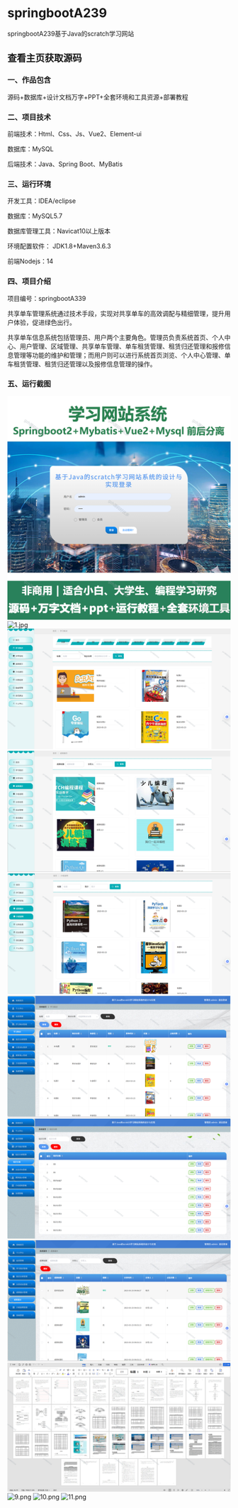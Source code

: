 # springbootA239
springbootA239基于Java的scratch学习网站
 
## 查看主页获取源码


### 一、作品包含

源码+数据库+设计文档万字+PPT+全套环境和工具资源+部署教程

### 二、项目技术

前端技术：Html、Css、Js、Vue2、Element-ui

数据库：MySQL

后端技术：Java、Spring Boot、MyBatis

  

### 三、运行环境

开发工具：IDEA/eclipse

数据库：MySQL5.7

数据库管理工具：Navicat10以上版本

环境配置软件： JDK1.8+Maven3.6.3

前端Nodejs：14


### 四、项目介绍
项目编号：springbootA339

共享单车管理系统通过技术手段，实现对共享单车的高效调配与精细管理，提升用户体验，促进绿色出行。

共享单车信息系统包括管理员、用户两个主要角色。管理员负责系统首页、个人中心、用户管理、区域管理、共享单车管理、单车租赁管理、租赁归还管理和报修信息管理等功能的维护和管理；而用户则可以进行系统首页浏览、个人中心管理、单车租赁管理、租赁归还管理以及报修信息管理的操作。


### 五、运行截图

![cover.png](./cover.png)
![1.jpg](./1.jpg)
![2.png](./2.png)
![3.png](./3.png)
![4.png](./4.png)
![5.png](./5.png)
![6.png](./6.png)
![7.png](./7.png)
![8.png](./8.png)
![9.png](./9.png)
![10.png](./10.png)
![11.png](./11.png)




  
